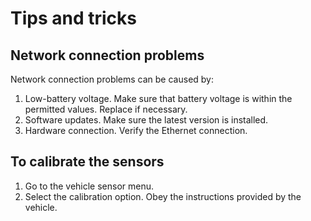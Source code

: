 # Tips and tricks

## Network connection problems

Network connection problems can be caused by:

1. Low-battery voltage. Make sure that battery voltage is within the permitted values. Replace if necessary.
2. Software updates. Make sure the latest version is installed.
3. Hardware connection. Verify the Ethernet connection.

## To calibrate the sensors
1. Go to the vehicle sensor menu.
2. Select the calibration option. Obey the instructions provided by the vehicle.